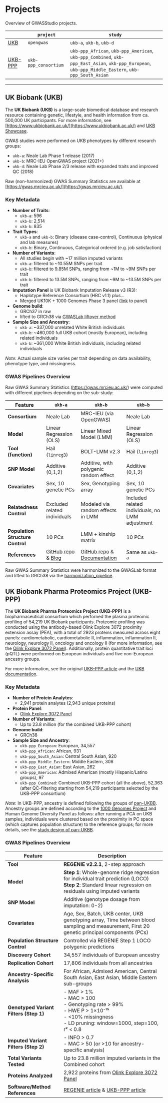 # **Projects**

Overview of GWASStudio projects.

| | `project` | `study`|
| --- | --- | --- |
| [UKB](#uk-biobank-ukb) | `opengwas` | `ukb-a`, `ukb-b`, `ukb-d` |
| [UKB-PPP](#uk-biobank-pharma-proteomics-project-ukb-ppp) | `ukb-ppp_consortium` | `ukb-ppp_African`, `ukb-ppp_American`, `ukb-ppp_Combined`, `ukb-ppp_East_Asian`, `ukb-ppp_European`, `ukb-ppp_Middle_Eastern`, `ukb-ppp_South_Asian` |

---

## **UK Biobank (UKB)**

The **UK Biobank (UKB)** is a large-scale biomedical database and research resource containing genetic, lifestyle, and health information from ca. 500,000 UK participants. For more information, see [https://www.ukbiobank.ac.uk/](https://www.ukbiobank.ac.uk/) and [UKB Showcase](https://biobank.ndph.ox.ac.uk/showcase/).

GWAS studies were performed on UKB phenotypes by different research groups:

* `ukb-a`: Neale Lab Phase 1 release (2017)
* `ukb-b`: MRC-IEU OpenGWAS project (2021+)
* `ukb-d`: Neale Lab Phase 2/3 release with expanded traits and improved QC (2018)

Raw (non-harmonized) GWAS Summary Statistics are available at [https://gwas.mrcieu.ac.uk/](https://gwas.mrcieu.ac.uk/).

### **Key Metadata**

* **Number of Traits**: 
    * `ukb-a`: 596
    * `ukb-b`: 2,514
    * `ukb-b`: 835
* **Trait Types**:
    * `ukb-a` and `ukb-b`: Binary (disease case-control), Continuous (physical and lab measures)
    * `ukb-b`: Binary, Continuous, Categorical ordered (e.g. job satisfaction)
* **Number of Variants**: 
    * All studies begin with ~17 million imputed variants
    * `ukb-a`: filtered to ~10.55M SNPs per trait
    * `ukb-b`: filtered to 9.85M SNPs, ranging from ~1M to ~9M SNPs per trait
    * `ukb-b`: filtered to 13.5M SNPs, ranging from ~9M to ~13.5M SNPs per trait
* **Imputation Panel** is UK Biobank Imputation Release v3 (R3):
    * Haplotype Reference Consortium (HRC v1.1) plus...
    * Merged UK10K + 1000 Genomes Phase 3 panel ([link](https://ega-archive.org/studies/EGAS00001000713) to panel)
* **Genome build**: 
    * GRCh37 in raw
    * lifted to GRCh38 via [GWASLab liftover method](https://cloufield.github.io/gwaslab/LiftOver/)
* **Sample Size and Ancestry**: 
    * `ukb-a`: ~337,000 unrelated White British individuals
    * `ukb-b`: ~460,000 full UKB cohort (mostly European), including related individuals
    * `ukb-b`: ~361,000 White British individuals, including related individuals

*Note*: Actual sample size varies per trait depending on data availability, phenotype type, and missingness.

### **GWAS Pipelines Overview**

Raw GWAS Summary Statistics (https://gwas.mrcieu.ac.uk/) were computed with different pipelines depending on the sub-study:

| Feature | `ukb-a` | `ukb-b` | `ukb-b` |
| --- | --- | --- | --- |
| **Consortium** | Neale Lab | MRC-IEU (via OpenGWAS) | Neale Lab |
| **Model** | Linear Regression (OLS) | Linear Mixed Model (LMM) | Linear Regression (OLS) |
| **Tool (function)** | Hail (`linreg3`) | BOLT-LMM v2.3 | Hail (`linreg3`) |
| **SNP Model** | Additive (0,1,2) | Additive, with polygenic random effect | Additive (0,1,2) |
| **Covariates** | Sex, 10 genetic PCs | Sex, Genotyping array | Sex, 10 genetic PCs |
| **Relatedness Control** |	Excluded related individuals | Modeled via random effects in LMM | Included related individuals, no LMM adjustment |
| **Population Structure Control** | 10 PCs | LMM + kinship matrix | 10 PCs |
| **References** | [GitHub repo](https://github.com/Nealelab/UK_Biobank_GWAS) & [Blog](https://www.nealelab.is/blog/2017/9/11/details-and-considerations-of-the-uk-biobank-gwas) | [GitHub repo](https://github.com/MRCIEU/UKBiobankGWAS) & [Documentation](https://data.bris.ac.uk/data/dataset/1ovaau5sxunp2cv8rcy88688v) | Same as `ukb-a` |

Raw GWAS Summary Statistics were harmonized to the GWASLab format and lifted to GRCh38 via the [harmonization_pipeline](https://github.com/ht-diva/harmonization_pipeline.git).


## **UK Biobank Pharma Proteomics Project (UKB-PPP)**

The **UK Biobank Pharma Proteomics Project (UKB-PPP)** is a biopharmaceutical consortium which perforned the plasma proteomic profiling of 54,219 UK Biobank participants. Proteomic profiling was conducted using the antibody-based Olink Explore 3072 proximity extension assay (PEA), with a total of 2923 proteins measured across eight panels: cardiometabolic, cardiometabolic II, inflammation, inflammation
II, neurology, neurology II, oncology and oncology II (for more information, see the [Olink Explore 3072 Panel](https://olinkpanel.creative-proteomics.com/table-list-of-olink-explore-3072-8-panel-combination.html)). Additionally, protein quantitative trait loci (pQTL) were performed on European individuals and five non-European ancestry groups.

For more information, see the original [UKB-PPP article](https://doi.org/10.1038/s41586-023-06592-6) and the [UKB documentation](#uk-biobank-ukb).

### **Key Metadata**

* **Number of Protein Analytes**: 
    * 2,941 protein analytes (2,943 unique proteins)
* **Protein Panel**:
    * [Olink Explore 3072 Panel](https://olinkpanel.creative-proteomics.com/table-list-of-olink-explore-3072-8-panel-combination.html)
* **Number of Variants**: 
    * Up to 23.8 million (for the combined UKB-PPP cohort)
* **Genome build**: 
    * GRCh38
* **Sample Size and Ancestry**: 
    * `ukb-ppp_European`: European, 34,557
    * `ukb-ppp_African`: African, 931
    * `ukb-ppp_South_Asian`: Central South Asian, 920
    * `ukb-ppp_Middle_Eastern`: Middle Eastern, 308
    * `ukb-ppp_East_Asian`: East Asian, 262
    * `ukb-ppp_American`: Admixed American (mostly Hispanic/Latino groups), 97
    * `ukb-ppp_Combined`: Combined UKB-PPP cohort (all the above), 52,363 (after QC-filtering starting from 54,219 participants selected by the UKB-PPP consortium)

*Note*: In UKB-PPP, ancestry is defined following the groups of [pan-UKBB](https://pan.ukbb.broadinstitute.org/). Ancestry groups are defined according to the [1000 Genomes Project](https://www.internationalgenome.org/) and Human Genome Diversity Panel as follows: after running a PCA on UKB samples, individuals were clustered based on the proximity in PC space (which captures population structure) to the reference groups; for more details, see the [study design of pan-UKBB](https://pan-dev.ukbb.broadinstitute.org/docs/study-design).

### **GWAS Pipelines Overview**

| **Feature** | **Description** |
| --- | --- |
| **Tool** | **REGENIE v2.2.1**, 2-step approach |
| **Model**  | **Step 1**: Whole-genome ridge regression for individual trait prediction (LOCO) <br />**Step 2**: Standard linear regression on residuals using imputed variants |
| **SNP Model** | Additive (genotype dosage from imputation: 0-2) |
| **Covariates** | Age, Sex, Batch, UKB center, UKB genotyping array, Time between blood sampling and measurement, First 20 genetic principal components (PCs) |
| **Population Structure Control** | Controlled via REGENIE Step 1 LOCO polygenic predictions |
| **Discovery Cohort** | 34,557 individuals of European ancestry |
| **Replication Cohort** | 17,806 individuals from all ancestries |
| **Ancestry-Specific Analysis** | For African, Admixed American, Central South Asian, East Asian, Middle Eastern sub-groups |
| **Genotyped Variant Filters (Step 1)** | - MAF > 1% <br> - MAC > 100 <br> - Genotyping rate > 99% <br> - HWE P > 1×10⁻¹⁵ <br> - <10% missingness <br> - LD pruning: window=1000, step=100, r² < 0.8 |
| **Imputed Variant Filters (Step 2)** | - INFO > 0.7 <br> - MAC > 50 (or >10 for ancestry-specific analysis) |
| **Total Variants Tested** | Up to 23.8 million imputed variants in the Combined cohort |
| **Proteins Analyzed** | 2,922 proteins from [Olink Explore 3072 Panel](https://olinkpanel.creative-proteomics.com/table-list-of-olink-explore-3072-8-panel-combination.html) |
| **Software/Method References** | [REGENIE article](https://doi.org/10.1038/s41588-021-00870-7) & [UKB-PPP article](https://doi.org/10.1038/s41586-023-06592-6) |
